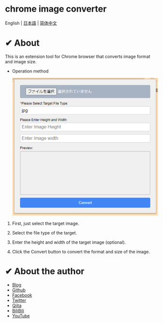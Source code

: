 # chrome image converter

English | [日本語](./README_jp.md) | [简体中文](./README_zh.md)

# ✔ About

This is an extension tool for Chrome browser that converts image format and image size.

- Operation method

  ![image](./pic/image.png)

1. First, just select the target image.

2. Select the file type of the target.

3. Enter the height and width of the target image (optional).

4. Click the Convert button to convert the format and size of the image.

# ✔ About the author

- [Blog](https://seiri-blog.github.io)
- [Github](https://github.com/RyuSeiri)
- [Facebook](https://www.facebook.com/people/Ryu-Seiri/100087864783411)
- [Twitter](https://twitter.com/Seiriryu)
- [Qiita](https://qiita.com/Seiri)
- [BiliBili](https://space.bilibili.com/140506788)
- [YouTube](https://www.youtube.com/channel/UCph3vDUIHt68iR0vtHbChaw)

